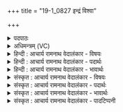 +++
title = "19-1_0827 इन्द्रं विश्वा"

+++
<details><summary>पदपाठः</summary>

इ꣡न्द्र꣢꣯म्। वि꣡श्वाः꣢꣯। अ꣣वीवृधन्। समुद्र꣡व्य꣢चसम्। स꣣मुद्र꣢। व्य꣣चसम्। गि꣡रः꣢꣯। र꣣थी꣡त꣢मम्। र꣣थी꣡ना꣢म्। वा꣡जा꣢꣯नाम्। स꣡त्प꣢꣯तिम्। सत्। प꣣तिम्। प꣡ति꣢꣯म्। ८२७।
</details>

<details><summary>अधिमन्त्रम् (VC)</summary>

- इन्द्रः
- जेता माधुच्छन्दसः
- अनुष्टुप्
- गान्धारः
</details>

<details><summary>हिन्दी : आचार्य रामनाथ वेदालंकार - विषयः</summary>

प्रथम ऋचा का पूर्वार्चिक में ३४३ क्रमाङ्क पर परमात्मा और राजा के विषय में भाष्य किया गया था। यहाँ जगदीश्वर और आचार्य का विषय वर्णित है।
</details>

<details><summary>हिन्दी : आचार्य रामनाथ वेदालंकार - पदार्थः</summary>

पदार्थान्वय -  (विश्वाः) सब (गिरः) वाणियाँ (समुद्रव्यचसम्) समुद्र या अन्तरिक्ष के समान विशाल अर्थात् उदारहृदय, (रथीनाम्) रथस्वामियों के मध्य (रथीतमम्) श्रेष्ठ रथस्वामी, (वाजानाम्) आत्मबलों और विद्याबलों के (पतिम्) अधीश्वर, (सत्पतिम्) श्रेष्ठ मनुष्यों वा श्रेष्ठ विद्यार्थियों के पालनकर्त्ता (इन्द्रम्) जगदीश्वर वा विद्वान् आचार्य को (अवीवृधन्) महिमा से बढ़ाती हैं ॥१॥ ‘समुद्रव्यचसम् इन्द्रम्’ में वाचकलुप्तोपमालङ्कार है ॥१॥
</details>

<details><summary>हिन्दी : आचार्य रामनाथ वेदालंकार - भावार्थः</summary>

भावार्थ -  जैसे जगदीश्वर ब्रह्माण्डरूप रथ का श्रेष्ठ स्वामी है, वैसे ही आचार्य गुरुकुलरूप रथ का श्रेष्ठ कुलपति होता है ॥१॥
</details>

<details><summary>संस्कृत : आचार्य रामनाथ वेदालंकार - विषयः</summary>

तत्र प्रथमा ऋक् पूर्वार्चिके ३४३ क्रमाङ्के परमात्मनृपत्योर्विषये व्याख्याता। अत्र जगदीश्वरस्याचार्यस्य च विषयो वर्ण्यते।
</details>

<details><summary>संस्कृत : आचार्य रामनाथ वेदालंकार - पदार्थः</summary>

पदार्थान्वय -  (विश्वाः) सर्वाः (गिरः) वाचः (समुद्रव्यचसम्) समुद्रवद् अन्तरिक्षवद् वा विशालम्, उदारहृदयमित्यर्थः, (रथीनाम्) रथस्वामिनां मध्ये (रथीतमम्) श्रेष्ठं रथस्वामिनम्, (वाजानाम्) आत्मबलानां विद्याबलानां च (पतिम्) अधीश्वरम्, (सत्पतिम्) सतां जनानां विद्यार्थिनां वा पतिं पालकम् (इन्द्रम्) जगदीश्वरं विद्वांसम् आचार्यं वा (अवीवृधन्) महिम्ना (वर्धयन्ति) ॥१॥२ ‘समुद्रव्यचसम् इन्द्रम्’ इत्यत्र वाचकलुप्तोपमालङ्कारः ॥१॥
</details>

<details><summary>संस्कृत : आचार्य रामनाथ वेदालंकार - भावार्थः</summary>

भावार्थ -  यथा जगदीश्वरो ब्रह्माण्डरथस्य श्रेष्ठः स्वामी वर्तते तथाऽऽचार्यो गुरुकुलरथस्य श्रेष्ठः कुलपतिर्भवति ॥१॥
</details>

<details><summary>संस्कृत : आचार्य रामनाथ वेदालंकार - पादटिप्पनी</summary>

टिप्पनी -   १. ऋ० १।११।१, य० १२।५६, १५।६१, १७।६१, साम० ३४३। २. दयानन्दर्षिर्मन्त्रमेतमृग्भाष्ये ईश्वरविजेतृशूरयोर्विषये, यजुर्भाष्ये च १२।५६ इत्यत्र कुमारकुमारीणां कर्त्तव्यविषये, १५।६१ इत्यत्र राजप्रजाविषये, १७।६१ इत्यत्र च जगत्स्रष्टुरीश्वरस्य गुणविषये व्याख्यातवान् ॥
</details>